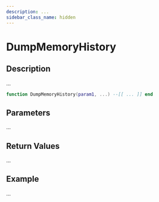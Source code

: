 ```yaml
---
description: ...
sidebar_class_name: hidden
---
```


# DumpMemoryHistory

## Description

...

```lua
function DumpMemoryHistory(param1, ...) --[[ ... ]] end
```

## Parameters

...

## Return Values

...

## Example

...

